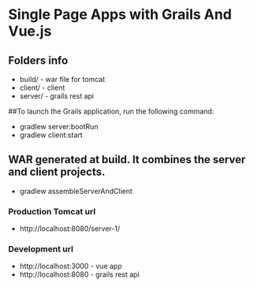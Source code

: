 # Single Page Apps with Grails And Vue.js


## Folders info
  - build/  - war file for tomcat
  - client/ - client
  - server/ - grails rest api


##To launch the Grails application, run the following command:
  - gradlew server:bootRun
  - gradlew client:start
  
  
## WAR generated at build. It combines the server and client projects.
  - gradlew assembleServerAndClient

### Production Tomcat url
  - http://localhost:8080/server-1/

### Development url
  - http://localhost:3000 - vue app
  - http://localhost:8080 - grails rest api


